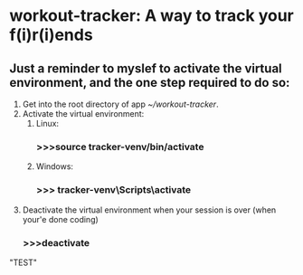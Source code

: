 # workout-tracker: A way to track your f(i)r(i)ends

## Just a reminder to myslef to activate the virtual environment, and the one step required to do so:
1. Get into the root directory of app _~/workout-tracker_.
2. Activate the virtual environment:
    1. Linux: 
        ### >>>source tracker-venv/bin/activate
    2. Windows: 
        ### >>> tracker-venv\Scripts\activate
3. Deactivate the virtual environment when your session is over (when your'e done coding)
    ### >>>deactivate
    
"TEST" 
